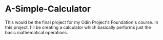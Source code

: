 # A-Simple-Calculator
This would be the final project for my Odin Project's Foundation's course. In this project, I'll be creating a calculator which basically performs just the basic mathematical operations.
